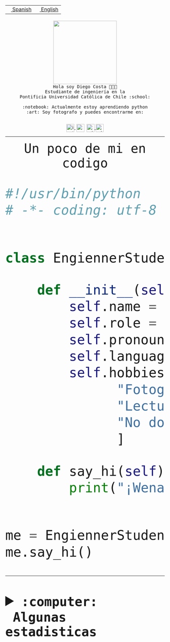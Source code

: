 <table border="0"  align="right">
 <tr><td><a href="README.md"><img src="https://upload.wikimedia.org/wikipedia/commons/thumb/8/89/Bandera_de_Espa%C3%B1a.svg/1200px-Bandera_de_Espa%C3%B1a.svg.png" height="10"> Spanish</a></td>
 <td><a href="README.en.md"><img src="https://upload.wikimedia.org/wikipedia/commons/a/a4/Flag_of_the_United_States.svg" height="10"> English</a></td></tr>
</table><br><br><br>


<p align="center">
  <img src="https://github.com/diegocostares/diegocostares/blob/main/Images/aaa2.gif?raw=true" height="200px" weight="200px">
  <br><samp>
    Hola soy Diego Costa 👨🏻‍💻<br>
    Estudiante de ingeniería en la <br>
    Pontificia Universidad Católica de Chile :school:<br>
  <br>
    :notebook: Actualmente estoy aprendiendo python <br>
    :art: Soy fotografo y puedes encontrarme en: <br>
  <br></samp>
  
</p>

<p align="center">
   <a href="https://instagram.com/diegocosta_no" target="blank">
    <img 
    align="center" src="https://cdn.jsdelivr.net/npm/simple-icons@3.0.1/icons/instagram.svg" alt="instagram" height="25px" width="25px" />
  </a>
  <a style="border: 3px solid; color: white;"href="https://t.me/diegocosta_no" target="blank">
  <img
  align="center" alt="Telegram" width="25px" src="https://icons-for-free.com/iconfiles/png/512/Telegram-1324888767380505522.png" />
</a>
<a href="https://api.whatsapp.com/send?phone=56971897835&text=Hola!" target="blank">
  <img
  align="center" alt="wtsp" width="25px" src="https://img.icons8.com/pastel-glyph/2x/whatsapp--v2.png" />
</a>
<a href="https://www.linkedin.com/in/diego-costa-786249213/" target="blank">
  <img
  align="center" alt="wtsp" width="25px" src="https://img.icons8.com/metro/452/linkedin.png" />
</a>

  </a>
</p>

---


<p align="center"><font size="25"><samp>Un poco de mi en codigo</samp></front></p>


```python
#!/usr/bin/python
# -*- coding: utf-8 -*-


class EngiennerStudent:

    def __init__(self):
        self.name = "Diego Costa"
        self.role = "Estudiante"
        self.pronouns = "he/him"
        self.language_spoken = ["es_CL", "en_US"]
        self.hobbies = [
              "Fotografia",
              "Lectura",
              "No dormir",
              ]

    def say_hi(self):
        print("¡Wena mundo!")


me = EngiennerStudent()
me.say_hi()
```
---
<details>
  <summary><b><samp>:computer: &nbsp;Algunas estadisticas</samp></b></summary>
  <br/></p>

<!--START_SECTION:waka-->
![Code Time](http://img.shields.io/badge/Code%20Time-1%2C091%20hrs%2041%20mins-blue)

**Soy nocturno 🦉** 

```text
🌞 Mañana                 52 commits          ░░░░░░░░░░░░░░░░░░░░░░░░░   01.46 % 
🌆 Día                    1138 commits        ████████░░░░░░░░░░░░░░░░░   31.99 % 
🌃 Tarde                  1526 commits        ███████████░░░░░░░░░░░░░░   42.90 % 
🌙 Noche                  841 commits         ██████░░░░░░░░░░░░░░░░░░░   23.64 % 
```
📅 **Soy más productivo los Martes** 

```text
Lunes                    552 commits         ████░░░░░░░░░░░░░░░░░░░░░   15.52 % 
Martes                   629 commits         ████░░░░░░░░░░░░░░░░░░░░░   17.68 % 
Miércoles                463 commits         ███░░░░░░░░░░░░░░░░░░░░░░   13.02 % 
Jueves                   536 commits         ████░░░░░░░░░░░░░░░░░░░░░   15.07 % 
Viernes                  525 commits         ████░░░░░░░░░░░░░░░░░░░░░   14.76 % 
Sábado                   324 commits         ██░░░░░░░░░░░░░░░░░░░░░░░   09.11 % 
Domingo                  528 commits         ████░░░░░░░░░░░░░░░░░░░░░   14.84 % 
```


📊 **Esta semana me dediqué a** 

```text
🐱‍💻 Proyectos: 
2023-1-S4-Grupo2-Backend 4 hrs 3 mins        ██████████░░░░░░░░░░░░░░░   39.18 % 
Arqui-31                 3 hrs 2 mins        ███████░░░░░░░░░░░░░░░░░░   29.42 % 
respaldo                 1 hr 26 mins        ███░░░░░░░░░░░░░░░░░░░░░░   13.90 % 
2023-1-S4-Grupo2-Scraper 1 hr 2 mins         ███░░░░░░░░░░░░░░░░░░░░░░   10.12 % 
Tarea4-Anexo             45 mins             ██░░░░░░░░░░░░░░░░░░░░░░░   07.29 % 
```


 Last Updated on 02/07/2023 06:25:05 UTC
<!--END_SECTION:waka-->
  
  

<p align="center"> <img src="https://github-readme-stats.vercel.app/api?username=diegocostares&show_icons=true&theme=ayu-mirage" alt="abhisheknaiidu" /></p>
 
</details>
